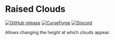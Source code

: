 # Raised Clouds

[![GitHub release](https://img.shields.io/github/release/haykam821/Raised-Clouds.svg?style=popout&label=github)](https://github.com/haykam821/Raised-Clouds/releases/latest)
[![CurseForge](https://img.shields.io/static/v1?style=popout&label=curseforge&message=project&color=6441A4)](https://www.curseforge.com/minecraft/mc-mods/raised-clouds)
[![Discord](https://img.shields.io/static/v1?style=popout&label=chat&message=discord&color=7289DA)](https://discord.gg/eXcffmW)

Allows changing the height at which clouds appear.
